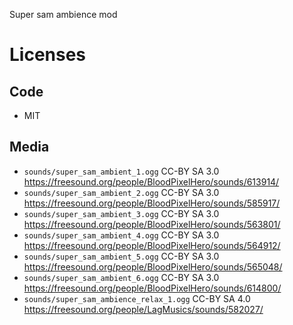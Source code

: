 
Super sam ambience mod

# Licenses

## Code

* MIT

## Media

* `sounds/super_sam_ambient_1.ogg` CC-BY SA 3.0 https://freesound.org/people/BloodPixelHero/sounds/613914/
* `sounds/super_sam_ambient_2.ogg` CC-BY SA 3.0 https://freesound.org/people/BloodPixelHero/sounds/585917/
* `sounds/super_sam_ambient_3.ogg` CC-BY SA 3.0 https://freesound.org/people/BloodPixelHero/sounds/563801/
* `sounds/super_sam_ambient_4.ogg` CC-BY SA 3.0 https://freesound.org/people/BloodPixelHero/sounds/564912/
* `sounds/super_sam_ambient_5.ogg` CC-BY SA 3.0 https://freesound.org/people/BloodPixelHero/sounds/565048/
* `sounds/super_sam_ambient_6.ogg` CC-BY SA 3.0 https://freesound.org/people/BloodPixelHero/sounds/614800/
* `sounds/super_sam_ambience_relax_1.ogg` CC-BY SA 4.0 https://freesound.org/people/LagMusics/sounds/582027/